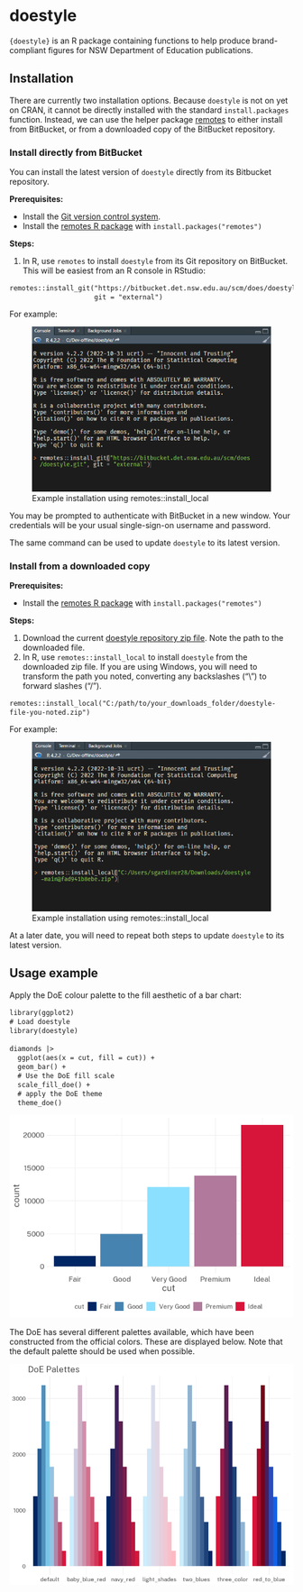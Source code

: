 <!-- README.md is generated from README.Rmd. Please edit that file -->

# doestyle

<!-- badges: start -->
<!-- badges: end -->

`{doestyle}` is an R package containing functions to help produce
brand-compliant figures for NSW Department of Education publications.

## Installation

There are currently two installation options. Because `doestyle` is not
on yet on CRAN, it cannot be directly installed with the standard
`install.packages` function. Instead, we can use the helper package
[remotes](https://cran.r-project.org/package=remotes) to either install
from BitBucket, or from a downloaded copy of the BitBucket repository.

### Install directly from BitBucket

You can install the latest version of `doestyle` directly from its
Bitbucket repository.

**Prerequisites:**

-   Install the [Git version control system](https://git-scm.com/).
-   Install the [remotes R
    package](https://cran.r-project.org/package=remotes) with
    `install.packages("remotes")`

**Steps:**

1.  In R, use `remotes` to install `doestyle` from its Git repository on
    BitBucket. This will be easiest from an R console in RStudio:

<!-- -->

    remotes::install_git("https://bitbucket.det.nsw.edu.au/scm/does/doestyle.git",
                         git = "external")

For example:

<figure>
<img src="man/figures/install_git.gif"
alt="Example installation using remotes::install_local" />
<figcaption aria-hidden="true">Example installation using
remotes::install_local</figcaption>
</figure>

You may be prompted to authenticate with BitBucket in a new window. Your
credentials will be your usual single-sign-on username and password.

The same command can be used to update `doestyle` to its latest version.

### Install from a downloaded copy

**Prerequisites:**

-   Install the [remotes R
    package](https://cran.r-project.org/package=remotes) with
    `install.packages("remotes")`

**Steps:**

1.  Download the current [doestyle repository zip
    file](https://bitbucket.det.nsw.edu.au/rest/api/latest/projects/DOES/repos/doestyle/archive?format=zip).
    Note the path to the downloaded file.
2.  In R, use `remotes::install_local` to install `doestyle` from the
    downloaded zip file. If you are using Windows, you will need to
    transform the path you noted, converting any backslashes (“\\”) to
    forward slashes (“/”).

<!-- -->

    remotes::install_local("C:/path/to/your_downloads_folder/doestyle-file-you-noted.zip")

For example:

<figure>
<img src="man/figures/install_local.gif"
alt="Example installation using remotes::install_local" />
<figcaption aria-hidden="true">Example installation using
remotes::install_local</figcaption>
</figure>

At a later date, you will need to repeat both steps to update `doestyle`
to its latest version.

## Usage example

Apply the DoE colour palette to the fill aesthetic of a bar chart:

    library(ggplot2)
    # Load doestyle
    library(doestyle)

    diamonds |>
      ggplot(aes(x = cut, fill = cut)) +
      geom_bar() +
      # Use the DoE fill scale
      scale_fill_doe() + 
      # apply the DoE theme
      theme_doe()

<img src="./man/figures/README-example-1.png" width="800px" />

The DoE has several different palettes available, which have been
constructed from the official colors. These are displayed below. Note
that the default palette should be used when possible.

<img src="./man/figures/README-show-palettes-1.png" width="800px" />
